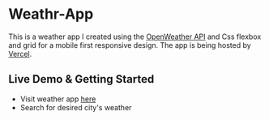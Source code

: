 # Weathr-App

This is a weather app I created using the [OpenWeather API](https://openweathermap.org/api) and Css flexbox and grid for a mobile first 
responsive design. The app is being hosted by [Vercel](https://vercel.com).

## Live Demo & Getting Started 

- Visit weather app [here](https://weathr-app.vercel.app/)
- Search for desired city's weather 






